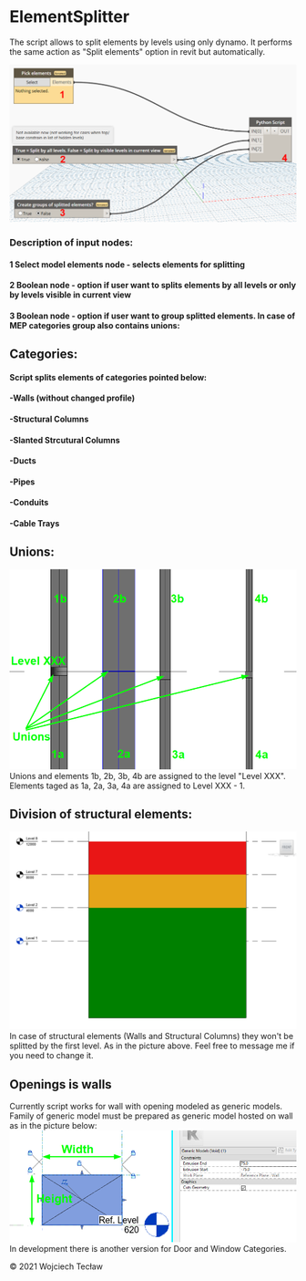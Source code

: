 ﻿# ElementSplitter

The script allows to split elements by levels using only dynamo. It performs the same action as "Split elements" option in revit but automatically.

![alt text](https://github.com/wojciechteclaw/ElementSplitter/blob/master/static/dynamoView.png)
### Description of input nodes:
#### 1 Select model elements node - selects elements for splitting
#### 2 Boolean node - option if user want to splits elements by all levels or only by levels visible in current view
#### 3 Boolean node - option if user want to group splitted elements. In case of MEP categories group also contains unions:

## Categories:
#### Script splits elements of categories pointed below:

#### -Walls (without changed profile)
#### -Structural Columns
#### -Slanted Strcutural Columns
#### -Ducts
#### -Pipes
#### -Conduits
#### -Cable Trays

## Unions:
![alt text](https://github.com/wojciechteclaw/ElementSplitter/blob/master/static/MEPelements.png)
Unions and elements 1b, 2b, 3b, 4b are assigned to the level "Level XXX". Elements taged as 1a, 2a, 3a, 4a are assigned to Level XXX - 1.

## Division of structural elements:
![alt text](https://github.com/wojciechteclaw/ElementSplitter/blob/master/static/WallsAndColumnsSplitting.png)
In case of structural elements (Walls and Structural Columns) they won't be splitted by the first level. As in the picture above. Feel free to message me if you need to change it.

## Openings is walls
Currently script works for wall with opening modeled as generic models. Family of generic model must be prepared as generic model hosted on wall as in the picture below:
![alt text](https://github.com/wojciechteclaw/ElementSplitter/blob/master/static/Opening.png)
In development there is another version for Door and Window Categories. 

© 2021 Wojciech Tecław
